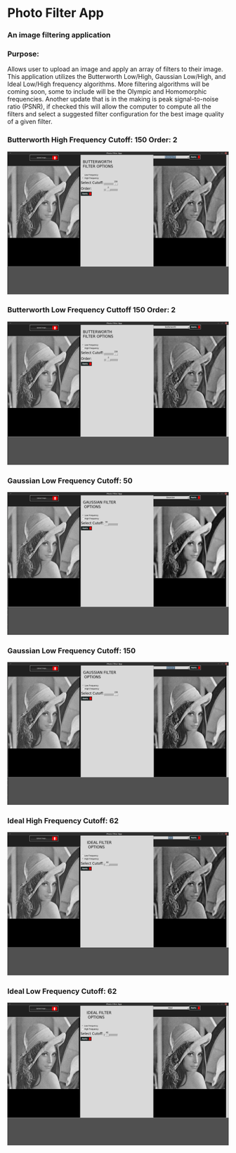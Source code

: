 # Photo Filter App
### An image filtering application

### Purpose:
Allows user to upload an image and apply an array of filters to their image. This application utilizes the Butterworth Low/High,
 Gaussian Low/High, and Ideal Low/High frequency algorithms. More filtering algorithms will be coming soon, some to include will be
 the Olympic and Homomorphic frequencies. Another update that is in the making is peak signal-to-noise ratio (PSNR), if checked
 this will allow the computer to compute all the filters and select a suggested filter configuration for the best image quality
 of a given filter.
 
 ###  Butterworth High Frequency Cutoff: 150 Order: 2
 ![](app/README_IMAGES/photofilter_butterworthh_c150_o2.png)
 ###  Butterworth Low Frequency Cuttoff 150 Order: 2
 ![](app/README_IMAGES/photofilter_butterworthl_c150_o2.png)
 ###  Gaussian Low Frequency Cutoff: 50
 ![](app/README_IMAGES/photofilter_gaussianl_c50.png)
 ###  Gaussian Low Frequency Cutoff: 150
 ![](app/README_IMAGES/photofilter_gaussianl_c150.png)
 ###  Ideal High Frequency Cutoff: 62
 ![](app/README_IMAGES/photofilter_idealh_c62.png)
 ###  Ideal Low Frequency Cutoff: 62
 ![](app/README_IMAGES/photofilter_ideall_c62.png)
 
